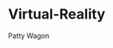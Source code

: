 # Virtual-Reality

<html>
  <head>
    <meta charset="utf=8">
    <meta name = "viewport" content = "width-device-width">
    <title>vitual reality</title>
    <link href = "style.css" rel="stylesheet" type="text/css>
  </head>
      <body>
      <a href="VRPractical1_1/index.html" class="button button4"> Patty Wagon</a>
  </head>
</html>
